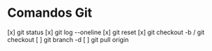 # Comandos Git

[x] git status
[x] git log --oneline
[x] git reset
[x] git checkout -b <nome-da-branch> / git checkout <nome-da-branch>
[ ] git branch -d <nome-da-branch>
[ ] git pull origin <nome-da-branch>